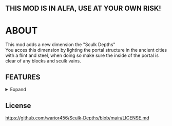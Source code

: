## THIS MOD IS IN ALFA, USE AT YOUR OWN RISK!
# ABOUT


This mod adds a new dimension the "Sculk Depths" <br>
You acces this dimension by lighting the portal structure in the ancient cities with a flint and steel, when doing so make sure the inside of the portal is clear of any blocks and sculk vains.


## FEATURES
<details>
  <summary> Expand </summary>
  
  - custom world gen
  - portal to the dimension
  
  <details>
    <summary> Screenshots </summary>
    ![Sculk Dephts portal](https://user-images.githubusercontent.com/66562258/226136999-a4a0a517-c7dc-4989-9ca7-37d1193019d8.png) <br>
    ![](https://user-images.githubusercontent.com/66562258/226136962-843025cf-957b-4331-a343-f8b4e9265709.png) <br>
    ![](https://user-images.githubusercontent.com/66562258/226136978-d1683dd1-d642-4cae-a204-0a92fb0ad2ba.png) <br>



  </details>
</details>



## License
https://github.com/warior456/Sculk-Depths/blob/main/LICENSE.md

